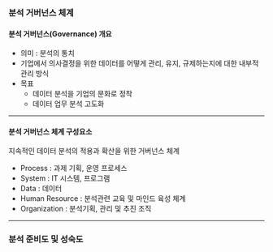 ### 분석 거버넌스 체계
#### 분석 거버넌스(Governance) 개요
- 의미 : 분석의 통치
- 기업에서 의사결정을 위한 데이터를 어떻게 관리, 유지, 규제하는지에 대한 내부적 관리 방식
- 목표
  - 데이터 분석을 기업의 문화로 정착
  - 데이터 업무 분석 고도화
 

---

#### 분석 거버넌스 체계 구성요소
지속적인 데이터 분석의 적용과 확산을 위한 거버넌스 체계

- Process : 과제 기획, 운영 프로세스
- System : IT 시스템, 프로그램
- Data : 데이터
- Human Resource : 분석관련 교육 및 마인드 육성 체계
- Organization : 분석기획, 관리 및 추진 조직


---

### 분석 준비도 및 성숙도
